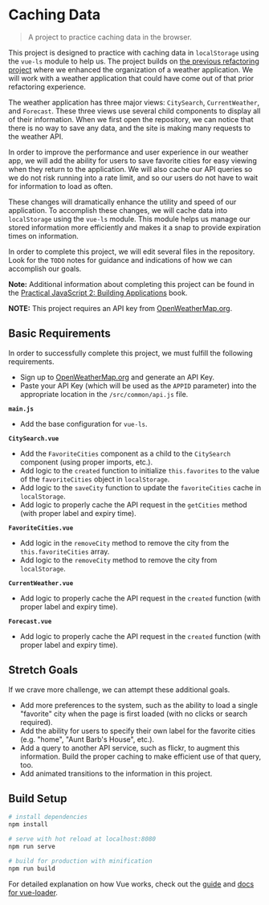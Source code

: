 # Caching Data

> A project to practice caching data in the browser.

This project is designed to practice with caching data in `localStorage` using
the `vue-ls` module to help us. The project builds on [the previous refactoring
project](https://suwebdev.github.io/WATS-4000-gitbook/application-architecture/project-application-architecture.html) where we enhanced the organization of a weather application. We will
work with a weather application that could have come out of that prior refactoring
experience.

The weather application has three major views: `CitySearch`, `CurrentWeather`,
and `Forecast`. These three views use several child components to display all of
their information. When we first open the repository, we can notice that there is
no way to save any data, and the site is making many requests to the weather API.

In order to improve the performance and user experience in our weather app, we
will add the ability for users to save favorite cities for easy viewing when
they return to the application. We will also cache our API queries so we do not
risk running into a rate limit, and so our users do not have to wait for
information to load as often.

These changes will dramatically enhance the utility and speed of our application.
To accomplish these changes, we will cache data into `localStorage` using the
`vue-ls` module. This module helps us manage our stored information more
efficiently and makes it a snap to provide expiration times on information.

In order to complete this project, we will edit several files in the repository.
Look for the `TODO` notes for guidance and indications of how we can accomplish
our goals.

**Note:** Additional information about completing this project can be found in
the [Practical JavaScript 2: Building Applications](https://suwebdev.github.io/WATS-4000-gitbook/caching-data/project-caching-data.html) book.

**NOTE:** This project requires an API key from [OpenWeatherMap.org](https://openweathermap.org).

## Basic Requirements
In order to successfully complete this project, we must fulfill the following requirements.

* Sign up to [OpenWeatherMap.org](https://openweathermap.org/) and generate an API Key.
* Paste your API Key (which will be used as the `APPID` parameter) into the appropriate location in the `/src/common/api.js` file.

**`main.js`**
* Add the base configuration for `vue-ls`.

**`CitySearch.vue`**
* Add the `FavoriteCities` component as a child to the `CitySearch` component (using proper imports, etc.).
* Add logic to the `created` function to initialize `this.favorites` to the value of the `favoriteCities` object in `localStorage`.
* Add logic to the `saveCity` function to update the `favoriteCities` cache in `localStorage`.
* Add logic to properly cache the API request in the `getCities` method (with proper label and expiry time).

**`FavoriteCities.vue`**
* Add logic in the `removeCity` method to remove the city from the `this.favoriteCities` array.
* Add logic to the `removeCity` method to remove the city from `localStorage`.

**`CurrentWeather.vue`**
* Add logic to properly cache the API request in the `created` function (with proper label and expiry time).

**`Forecast.vue`**
* Add logic to properly cache the API request in the `created` function (with proper label and expiry time).

## Stretch Goals
If we crave more challenge, we can attempt these additional goals.

* Add more preferences to the system, such as the ability to load a single "favorite" city when the page is first loaded (with no clicks or search required).
* Add the ability for users to specify their own label for the favorite cities (e.g. "home", "Aunt Barb's House", etc.).
* Add a query to another API service, such as flickr, to augment this information. Build the proper caching to make efficient use of that query, too.
* Add animated transitions to the information in this project.


## Build Setup

``` bash
# install dependencies
npm install

# serve with hot reload at localhost:8080
npm run serve

# build for production with minification
npm run build

```

For detailed explanation on how Vue works, check out the [guide](https://cli.vuejs.org/guide/) and [docs for vue-loader](https://cli.vuejs.org/config/#css-loaderoptions).
